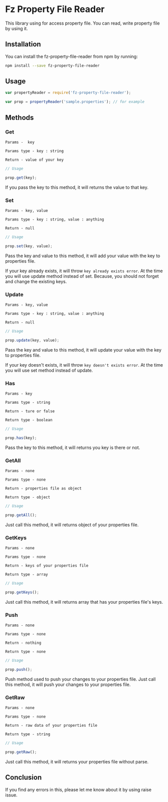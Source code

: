 Fz Property File Reader
=======================

This library using for access property file. You can read, write property file by using it.

## Installation

You can install the fz-property-file-reader from npm by running:

```sh
npm install --save fz-property-file-reader
```

## Usage

```js
var propertyReader = require('fz-property-file-reader');

var prop = propertyReader('sample.properties'); // for example
```

## Methods

### Get
`Params -  key `

`Params type - key : string`

`Return - value of your key`

```js
// Usage

prop.get(key);
```

If you pass the key to this method, it will returns the value to that key.

### Set

`Params - key, value`

`Params type - key : string, value : anything`

`Return - null`

```js
// Usage

prop.set(key, value);
```

Pass the key and value to this method, it will add your value with the key to properties file.

If your key already exists, it will throw `key already exists error`. At the time you will use update method instead of set. Because, you should not forget and change the existing keys.

### Update

`Params - key, value`

`Params type - key : string, value : anything`

`Return - null`

```js
// Usage

prop.update(key, value);
```

Pass the key and value to this method, it will update your value with the key to properties file.

If your key doesn't exists, it will throw `key doesn't exists error`. At the time you will use set method instead of update.

### Has

`Params - key`

`Params type - string`

`Return - ture or false`

`Return type - boolean`

```js
// Usage

prop.has(key);
```

Pass the key to this method, it will returns you key is there or not.

### GetAll

`Params - none`

`Params type - none`

`Return - properties file as object`

`Return type - object`

```js
// Usage

prop.getAll();
```

Just call this method, it will returns object of your properties file.

### GetKeys

`Params - none`

`Params type - none`

`Return - keys of your properties file`

`Return type - array`

```js
// Usage

prop.getKeys();
```

Just call this method, it will returns array that has your properties file's keys.

### Push

`Params - none`

`Params type - none`

`Return - nothing`

`Return type - none`

```js
// Usage

prop.push();
```

Push method used to push your changes to your properties file. Just call this method, it will push your changes to your properties file.

### GetRaw

`Params - none`

`Params type - none`

`Return - raw data of your properties file`

`Return type - string`

```js
// Usage

prop.getRaw();
```

Just call this method, it will returns your properties file without parse.

## Conclusion

If you find any errors in this, please let me know about it by using raise issue. 
